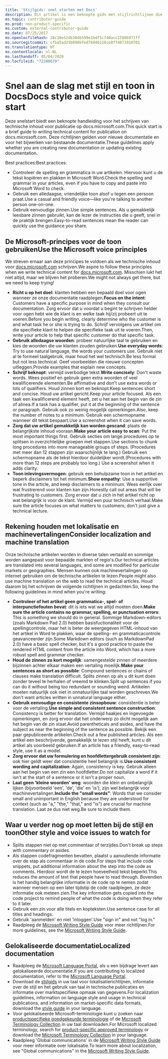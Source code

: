 ```yaml
---
title: 'Stijlgids: snel starten met Docs'
description: Dit artikel is een beknopte gids met stijlrichtlijnen die alleen de essentiële onderwerpen bevat om aan de slag te gaan met docs.microsoft.com.
ms.topic: contributor-guide
ms.prod: non-product-specific
ms.custom: external-contributor-guide
ms.date: 07/25/2017
ms.openlocfilehash: 28c10e52db304b599e1b4f5cf40acc2f886971ff
ms.sourcegitcommit: cfba5ad25b898bfed76046126ce8ff4871910701
ms.translationtype: HT
ms.contentlocale: nl-NL
ms.lasthandoff: 05/04/2020
ms.locfileid: "72288679"
---
```

# <a name="docs-style-and-voice-quick-start"></a><span data-ttu-id="eeefd-103">Snel aan de slag met stijl en toon in Docs</span><span class="sxs-lookup"><span data-stu-id="eeefd-103">Docs style and voice quick start</span></span>

<span data-ttu-id="eeefd-104">Deze snelstart biedt een beknopte handleiding voor het schrijven van technische inhoud voor publicatie op docs.microsoft.com.</span><span class="sxs-lookup"><span data-stu-id="eeefd-104">This quick start is a brief guide to writing technical content for publication on docs.microsoft.com.</span></span> <span data-ttu-id="eeefd-105">Deze richtlijnen gelden voor nieuwe documentatie en voor het bijwerken van bestaande documentatie.</span><span class="sxs-lookup"><span data-stu-id="eeefd-105">These guidelines apply whether you are creating new documentation or updating existing documentation.</span></span>

<span data-ttu-id="eeefd-106">Best practices:</span><span class="sxs-lookup"><span data-stu-id="eeefd-106">Best practices:</span></span>

- <span data-ttu-id="eeefd-107">Controleer de spelling en grammatica in uw artikelen. Hiervoor kunt u de tekst kopiëren en plakken in Microsoft Word.</span><span class="sxs-lookup"><span data-stu-id="eeefd-107">Check the spelling and grammar in your articles, even if you have to copy and paste into Microsoft Word to check.</span></span>
- <span data-ttu-id="eeefd-108">Gebruik een alledaagse, vriendelijke toon alsof u tegen een persoon praat.</span><span class="sxs-lookup"><span data-stu-id="eeefd-108">Use a casual and friendly voice—like you're talking to another person one-on-one.</span></span>
- <span data-ttu-id="eeefd-109">Gebruik eenvoudige zinnen.</span><span class="sxs-lookup"><span data-stu-id="eeefd-109">Use simple sentences.</span></span> <span data-ttu-id="eeefd-110">Als u gemakkelijk leesbare zinnen gebruikt, kan de lezer de instructies die u geeft, snel in de praktijk brengen.</span><span class="sxs-lookup"><span data-stu-id="eeefd-110">Easy-to-read sentences mean the reader can quickly use the guidance you share.</span></span>

## <a name="use-the-microsoft-voice-principles"></a><span data-ttu-id="eeefd-111">De Microsoft-principes voor de toon gebruiken</span><span class="sxs-lookup"><span data-stu-id="eeefd-111">Use the Microsoft voice principles</span></span>

<span data-ttu-id="eeefd-112">We streven ernaar aan deze principes te voldoen als we technische inhoud voor [docs.microsoft.com](https://docs.microsoft.com) schrijven.</span><span class="sxs-lookup"><span data-stu-id="eeefd-112">We aspire to follow these principles when we write technical content for [docs.microsoft.com](https://docs.microsoft.com).</span></span> <span data-ttu-id="eeefd-113">Misschien lukt het niet altijd, maar we blijven het proberen.</span><span class="sxs-lookup"><span data-stu-id="eeefd-113">We might not always get there, but we need to keep trying!</span></span>

- <span data-ttu-id="eeefd-114">**Richt u op het doel**: klanten hebben een bepaald doel voor ogen wanneer ze onze documentatie raadplegen.</span><span class="sxs-lookup"><span data-stu-id="eeefd-114">**Focus on the intent**: Customers have a specific purpose in mind when they consult our documentation.</span></span> <span data-ttu-id="eeefd-115">Zorg ervoor dat u voordat u begint te schrijven helder voor ogen hebt wie de klant is en welke taak hij/zij probeert uit te voeren.</span><span class="sxs-lookup"><span data-stu-id="eeefd-115">Before you begin writing, clearly determine who the customer is and what task he or she is trying to do.</span></span> <span data-ttu-id="eeefd-116">Schrijf vervolgens uw artikel om die specifieke klant te helpen die specifieke taak uit te voeren.</span><span class="sxs-lookup"><span data-stu-id="eeefd-116">Then, write your article to help that specific customer do that specific task.</span></span>
- <span data-ttu-id="eeefd-117">**Gebruik alledaagse woorden**: probeer natuurlijke taal te gebruiken en kies de woorden die uw klanten zouden gebruiken.</span><span class="sxs-lookup"><span data-stu-id="eeefd-117">**Use everyday words**: Try to use natural language, the words your customers use.</span></span> <span data-ttu-id="eeefd-118">Gebruik niet al te formeel taalgebruik, maar houd het wel technisch.</span><span class="sxs-lookup"><span data-stu-id="eeefd-118">Be less formal but not less technical.</span></span> <span data-ttu-id="eeefd-119">Geef voorbeelden die nieuwe concepten uitleggen.</span><span class="sxs-lookup"><span data-stu-id="eeefd-119">Provide examples that explain new concepts.</span></span>
- <span data-ttu-id="eeefd-120">**Schrijf beknopt**: vermijd overbodige tekst.</span><span class="sxs-lookup"><span data-stu-id="eeefd-120">**Write concisely**: Don't waste words.</span></span> <span data-ttu-id="eeefd-121">Wees positief en gebruik geen extra woorden of veel kwalificerende elementen.</span><span class="sxs-lookup"><span data-stu-id="eeefd-121">Be affirmative and don't use extra words or lots of qualifiers.</span></span> <span data-ttu-id="eeefd-122">Houd zinnen kort en beknopt.</span><span class="sxs-lookup"><span data-stu-id="eeefd-122">Keep sentences short and concise.</span></span> <span data-ttu-id="eeefd-123">Houd uw artikel gericht.</span><span class="sxs-lookup"><span data-stu-id="eeefd-123">Keep your article focused.</span></span> <span data-ttu-id="eeefd-124">Als een taak een kwalificerend element heeft, zet u het aan het begin van de zin of alinea.</span><span class="sxs-lookup"><span data-stu-id="eeefd-124">If a task has a qualifier, put it at the beginning of the sentence or paragraph.</span></span> <span data-ttu-id="eeefd-125">Gebruik ook zo weinig mogelijk opmerkingen.</span><span class="sxs-lookup"><span data-stu-id="eeefd-125">Also, keep the number of notes to a minimum.</span></span> <span data-ttu-id="eeefd-126">Gebruik een schermopname wanneer dit tekst bespaart.</span><span class="sxs-lookup"><span data-stu-id="eeefd-126">Use a screenshot when it can save words.</span></span>
- <span data-ttu-id="eeefd-127">**Zorg dat uw artikel gemakkelijk kan worden gescand**: plaats de belangrijkste inhoud vooraan.</span><span class="sxs-lookup"><span data-stu-id="eeefd-127">**Make your article easy to scan**: Put the most important things first.</span></span> <span data-ttu-id="eeefd-128">Gebruik secties om lange procedures op te splitsen in overzichtelijke groepen met stappen.</span><span class="sxs-lookup"><span data-stu-id="eeefd-128">Use sections to chunk long procedures into more manageable groups of steps.</span></span> <span data-ttu-id="eeefd-129">(Procedures met meer dan 12 stappen zijn waarschijnlijk te lang.) Gebruik een schermopname als de tekst hierdoor duidelijker wordt.</span><span class="sxs-lookup"><span data-stu-id="eeefd-129">(Procedures with more than 12 steps are probably too long.) Use a screenshot when it adds clarity.</span></span>
- <span data-ttu-id="eeefd-130">**Toon inlevingsvermogen**: gebruik een behulpzame toon in het artikel en beperk disclaimers tot het minimum.</span><span class="sxs-lookup"><span data-stu-id="eeefd-130">**Show empathy**: Use a supportive tone in the article, and keep disclaimers to a minimum.</span></span> <span data-ttu-id="eeefd-131">Wees eerlijk over wat frustrerend voor klanten kan zijn.</span><span class="sxs-lookup"><span data-stu-id="eeefd-131">Honestly call out areas that will be frustrating to customers.</span></span> <span data-ttu-id="eeefd-132">Zorg ervoor dat u zich in het artikel richt op wat belangrijk is voor de klant. Vermijd een puur technisch verhaal.</span><span class="sxs-lookup"><span data-stu-id="eeefd-132">Make sure the article focuses on what matters to customers; don't just give a technical lecture.</span></span>

## <a name="consider-localization-and-machine-translation"></a><span data-ttu-id="eeefd-133">Rekening houden met lokalisatie en machinevertalingen</span><span class="sxs-lookup"><span data-stu-id="eeefd-133">Consider localization and machine translation</span></span>

<span data-ttu-id="eeefd-134">Onze technische artikelen worden in diverse talen vertaald en sommige worden aangepast voor bepaalde markten of regio's.</span><span class="sxs-lookup"><span data-stu-id="eeefd-134">Our technical articles are translated into several languages, and some are modified for particular markets or geographies.</span></span> <span data-ttu-id="eeefd-135">Mensen kunnen ook machinevertalingen op internet gebruiken om de technische artikelen te lezen.</span><span class="sxs-lookup"><span data-stu-id="eeefd-135">People might also use machine translation on the web to read the technical articles.</span></span> <span data-ttu-id="eeefd-136">Houd daarom bij het schrijven de volgende richtlijnen in gedachten:</span><span class="sxs-lookup"><span data-stu-id="eeefd-136">So, keep the following guidelines in mind when you're writing:</span></span>

- <span data-ttu-id="eeefd-137">**Controleer of het artikel geen grammatica-, spel- of interpunctiefouten bevat**: dit is iets wat we altijd moeten doen.</span><span class="sxs-lookup"><span data-stu-id="eeefd-137">**Make sure the article contains no grammar, spelling, or punctuation errors**: This is something we should do in general.</span></span> <span data-ttu-id="eeefd-138">Sommige Markdown-editors (zoals Markdown Pad 2.0) hebben basisfuctionaliteit voor de spellingcontrole, maar het is beter de weergegeven HTML-inhoud van het artikel in Word te plakken, waar de spelling- en grammaticacontrole geavanceerder zijn.</span><span class="sxs-lookup"><span data-stu-id="eeefd-138">Some Markdown editors (such as MarkdownPad 2.0) have a basic spell checker, but it's a good practice to paste the rendered HTML content from the article into Word, which has a more robust spell and grammar checker.</span></span>
- <span data-ttu-id="eeefd-139">**Houd de zinnen zo kort mogelijk**: samengestelde zinnen of meerdere bijzinnen achter elkaar maken een vertaling moeilijk.</span><span class="sxs-lookup"><span data-stu-id="eeefd-139">**Make your sentences as short as possible**: Compound sentences or chains of clauses make translation difficult.</span></span> <span data-ttu-id="eeefd-140">Splits zinnen op als u dit kunt doen zonder teveel te herhalen of vreemd te klinken.</span><span class="sxs-lookup"><span data-stu-id="eeefd-140">Split up sentences if you can do it without being too redundant or sounding weird.</span></span> <span data-ttu-id="eeefd-141">Artikelen moeten natuurlijk ook niet in onnatuurlijke taal worden geschreven.</span><span class="sxs-lookup"><span data-stu-id="eeefd-141">We don't want articles written in unnatural language either.</span></span>
- <span data-ttu-id="eeefd-142">**Gebruik eenvoudige en consistente zinsopbouw**: consistentie is beter voor de vertaling.</span><span class="sxs-lookup"><span data-stu-id="eeefd-142">**Use simple and consistent sentence construction**: Consistency is better for translation.</span></span> <span data-ttu-id="eeefd-143">Vermijd haakjes en ingevoegde opmerkingen, en zorg ervoor dat het onderwerp zo dicht mogelijk aan het begin van de zin staat.</span><span class="sxs-lookup"><span data-stu-id="eeefd-143">Avoid parentheticals and asides, and have the subject as near the beginning of the sentence as possible.</span></span> <span data-ttu-id="eeefd-144">Bekijk een paar gepubliceerde artikelen.</span><span class="sxs-lookup"><span data-stu-id="eeefd-144">Check out a few published articles.</span></span> <span data-ttu-id="eeefd-145">Als een artikel een beschrijvende, gemakkelijk te lezen stijl heeft, kunt u dit artikel als voorbeeld gebruiken.</span><span class="sxs-lookup"><span data-stu-id="eeefd-145">If an article has a friendly, easy-to-read style, use it as a model.</span></span>
- <span data-ttu-id="eeefd-146">**Zorg ervoor dat uw formulering en hoofdlettergebruik consistent zijn**: ook hier geldt weer dat consistentie heel belangrijk is.</span><span class="sxs-lookup"><span data-stu-id="eeefd-146">**Use consistent wording and capitalization**: Again, consistency is key.</span></span> <span data-ttu-id="eeefd-147">Gebruik alleen aan het begin van een zin een hoofdletter.</span><span class="sxs-lookup"><span data-stu-id="eeefd-147">Do not capitalize a word if it isn't at the start of a sentence or it isn't a proper noun.</span></span>
- <span data-ttu-id="eeefd-148">**Laat geen 'kleine woorden' weg**: woorden die klein en onbelangrijk lijken (bijvoorbeeld 'een', 'de', 'die' en 'is'), zijn wel belangrijk voor machinevertalingen.</span><span class="sxs-lookup"><span data-stu-id="eeefd-148">**Include the "small words"**: Words that we consider small and unimportant in English because they are understood for context (such as "a," "the," "that," and "is") are crucial for machine translation.</span></span> <span data-ttu-id="eeefd-149">Laat ze dus niet weg.</span><span class="sxs-lookup"><span data-stu-id="eeefd-149">Be sure to include them.</span></span>

## <a name="other-style-and-voice-issues-to-watch-for"></a><span data-ttu-id="eeefd-150">Waar u verder nog op moet letten bij de stijl en toon</span><span class="sxs-lookup"><span data-stu-id="eeefd-150">Other style and voice issues to watch for</span></span>

- <span data-ttu-id="eeefd-151">Splits stappen niet op met commentaar of terzijdes.</span><span class="sxs-lookup"><span data-stu-id="eeefd-151">Don't break up steps with commentary or asides.</span></span>
- <span data-ttu-id="eeefd-152">Als stappen codefragmenten bevatten, plaatst u aanvullende informatie over de stap als commentaar in de code.</span><span class="sxs-lookup"><span data-stu-id="eeefd-152">For steps that include code snippets, put additional information about the step into the code as comments.</span></span> <span data-ttu-id="eeefd-153">Hierdoor wordt de te lezen hoeveelheid tekst beperkt.</span><span class="sxs-lookup"><span data-stu-id="eeefd-153">This reduces the amount of text that people have to read through.</span></span> <span data-ttu-id="eeefd-154">Bovendien is het handig belangrijke informatie in de code op te nemen zodat wanneer mensen op een later tijdstip de code raadplegen, ze deze informatie ook meteen zien.</span><span class="sxs-lookup"><span data-stu-id="eeefd-154">The key information gets copied into the code project to remind people of what the code is doing when they refer to it later.</span></span>
- <span data-ttu-id="eeefd-155">Gebruik een zin voor alle titels en kopteksten.</span><span class="sxs-lookup"><span data-stu-id="eeefd-155">Use sentence case for all titles and headings.</span></span>
- <span data-ttu-id="eeefd-156">Gebruik 'aanmelden' en niet 'inloggen'.</span><span class="sxs-lookup"><span data-stu-id="eeefd-156">Use "sign in" and not "log in."</span></span>
- <span data-ttu-id="eeefd-157">Raadpleeg de [Microsoft Writing Style Guide](https://docs.microsoft.com/style-guide/welcome) voor meer richtlijnen.</span><span class="sxs-lookup"><span data-stu-id="eeefd-157">For more guidelines, see the [Microsoft Writing Style Guide](https://docs.microsoft.com/style-guide/welcome).</span></span>

## <a name="localized-documentation"></a><span data-ttu-id="eeefd-158">Gelokaliseerde documentatie</span><span class="sxs-lookup"><span data-stu-id="eeefd-158">Localized documentation</span></span>

- <span data-ttu-id="eeefd-159">Raadpleeg de [Microsoft Language Portal](https://www.microsoft.com/Language/Default.aspx), als u een bijdrage levert aan gelokaliseerde documentatie.</span><span class="sxs-lookup"><span data-stu-id="eeefd-159">If you are contributing to localized documentation, refer to the [Microsoft Language Portal](https://www.microsoft.com/Language/Default.aspx).</span></span>
- <span data-ttu-id="eeefd-160">Download de [stijlgids](https://www.microsoft.com/Language/StyleGuides) in uw taal voor lokalisatierichtlijnen, informatie over de stijl en het gebruik van taal in technische publicaties en informatie over marktspecifieke opmaak van gegevens.</span><span class="sxs-lookup"><span data-stu-id="eeefd-160">For localization guidelines, information on language style and usage in technical publications, and information on market-specific data formats, download the [style guide](https://www.microsoft.com/Language/StyleGuides) in your language.</span></span>
- <span data-ttu-id="eeefd-161">Voor gelokaliseerde Microsoft-terminologie kunt u zoeken naar [productspecifieke goedgekeurde terminologie](https://www.microsoft.com/Language/Default.aspx) of de [Microsoft Terminology Collection](https://www.microsoft.com/language/Terminology) in uw taal downloaden.</span><span class="sxs-lookup"><span data-stu-id="eeefd-161">For Microsoft localized terminology, search for [product-specific approved terminology](https://www.microsoft.com/Language/Default.aspx) or download the [Microsoft Terminology Collection](https://www.microsoft.com/language/Terminology) in your language.</span></span>
- <span data-ttu-id="eeefd-162">Raadpleeg 'Global communications' in de [Microsoft Writing Style Guide](https://docs.microsoft.com/style-guide/global-communications) voor meer informatie over lokalisatie.</span><span class="sxs-lookup"><span data-stu-id="eeefd-162">To learn more about localization, see "Global communications" in the [Microsoft Writing Style Guide](https://docs.microsoft.com/style-guide/global-communications).</span></span>
